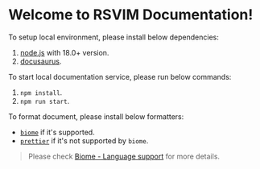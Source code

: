 # Welcome to RSVIM Documentation!

To setup local environment, please install below dependencies:

1. [node.js](https://nodejs.org/) with 18.0+ version.
2. [docusaurus](https://docusaurus.io/).

To start local documentation service, please run below commands:

1. `npm install`.
2. `npm run start`.

To format document, please install below formatters:

- [`biome`](https://biomejs.dev/) if it's supported.
- [`prettier`](https://prettier.io/) if it's not supported by `biome`.

> Please check [Biome - Language support](https://biomejs.dev/internals/language-support/) for more details.
